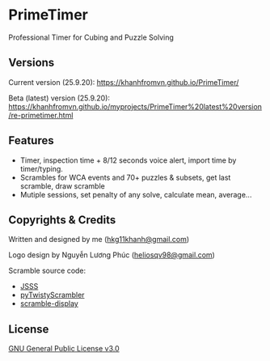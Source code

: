 # PrimeTimer
Professional Timer for Cubing and Puzzle Solving

## Versions
Current version (25.9.20): https://khanhfromvn.github.io/PrimeTimer/

Beta (latest) version (25.9.20): https://khanhfromvn.github.io/myprojects/PrimeTimer%20latest%20version/re-primetimer.html

## Features
* Timer, inspection time + 8/12 seconds voice alert, import time by timer/typing.
* Scrambles for WCA events and 70+ puzzles & subsets, get last scramble, draw scramble
* Mutiple sessions, set penalty of any solve, calculate mean, average...

## Copyrights & Credits
Written and designed by me (hkg11khanh@gmail.com)

Logo design by Nguyễn Lương Phúc (heliosqv98@gmail.com)

Scramble source code:
* [JSSS](https://github.com/cubing/jsss)
* [pyTwistyScrambler](https://github.com/euphwes/pyTwistyScrambler)
* [scramble-display](https://github.com/cubing/scramble-display)

## License
[GNU General Public License v3.0](https://github.com/khanhfromvn/PrimeTimer/blob/master/LICENSE.md)
